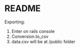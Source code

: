 # README

Exporting:

1. Enter on rails console
2. Conversion.to_csv
3. data.csv will be at /public folder 
